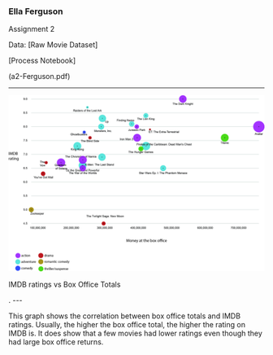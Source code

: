 

### Ella Ferguson  

Assignment 2  

Data: [Raw Movie Dataset]

 [Process Notebook]

(a2-Ferguson.pdf) 

 ---  
 
![](a2-Ferguson.jpg) 

IMDB ratings vs Box Office Totals

.  --- 

This graph shows the correlation between box office totals and IMDB ratings. Usually, the higher the box office total, the higher the rating on IMDB is.  It does show that a few movies had lower ratings even though they had large box office returns.

